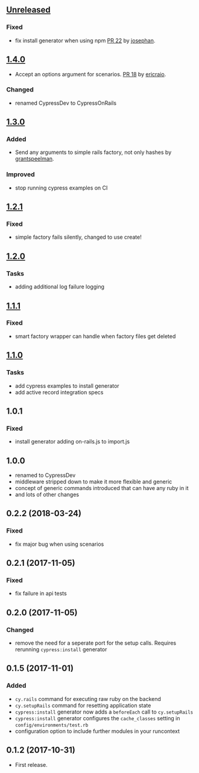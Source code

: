 ## [Unreleased]

### Fixed
* fix install generator when using npm [PR 22](https://github.com/shakacode/cypress-on-rails/pull/22) by [josephan](https://github.com/josephan).

## [1.4.0] 
* Accept an options argument for scenarios. [PR 18](https://github.com/shakacode/cypress-on-rails/pull/18) by [ericraio](https://github.com/ericraio).

### Changed
* renamed CypressDev to CypressOnRails

## [1.3.0]
### Added
* Send any arguments to simple rails factory, not only hashes by [grantspeelman](https://github.com/grantspeelman).

### Improved
* stop running cypress examples on CI

## [1.2.1]
### Fixed
* simple factory fails silently, changed to use create!

## [1.2.0]
### Tasks
* adding additional log failure logging

## [1.1.1]
### Fixed
* smart factory wrapper can handle when factory files get deleted

## [1.1.0]
### Tasks
* add cypress examples to install generator
* add active record integration specs

## 1.0.1
### Fixed
* install generator adding on-rails.js to import.js

## 1.0.0
* renamed to CypressDev
* middleware stripped down to make it more flexible and generic
* concept of generic commands introduced that can have any ruby in it
* and lots of other changes

## 0.2.2 (2018-03-24)
### Fixed
* fix major bug when using scenarios

## 0.2.1 (2017-11-05)
### Fixed
* fix failure in api tests

## 0.2.0 (2017-11-05)
### Changed
* remove the need for a seperate port for the setup calls. Requires rerunning `cypress:install` generator

## 0.1.5 (2017-11-01)

### Added
* `cy.rails` command for executing raw ruby on the backend
* `cy.setupRails` command for resetting application state
* `cypress:install` generator now adds a `beforeEach` call to `cy.setupRails`
* `cypress:install` generator configures the `cache_classes` setting in `config/environments/test.rb`
* configuration option to include further modules in your runcontext

## 0.1.2 (2017-10-31)
* First release.

[Unreleased]: https://github.com/shakacode/cypress-on-rails/compare/v1.4.0...master
[1.4.0]: https://github.com/shakacode/cypress-on-rails/compare/v1.3.0...v1.4.0
[1.3.0]: https://github.com/shakacode/cypress-on-rails/compare/v1.2.1...v1.3.0
[1.2.1]: https://github.com/shakacode/cypress-on-rails/compare/v1.2.0...v1.2.1
[1.2.0]: https://github.com/shakacode/cypress-on-rails/compare/v1.1.1...v1.2.0
[1.1.1]: https://github.com/shakacode/cypress-on-rails/compare/v1.1.0...v1.1.1
[1.1.0]: https://github.com/shakacode/cypress-on-rails/compare/v1.0.0...v1.1.0
